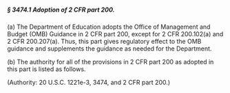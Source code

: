 ##### § 3474.1 Adoption of 2 CFR part 200. #####

(a) The Department of Education adopts the Office of Management and Budget (OMB) Guidance in 2 CFR part 200, except for 2 CFR 200.102(a) and 2 CFR 200.207(a). Thus, this part gives regulatory effect to the OMB guidance and supplements the guidance as needed for the Department.

(b) The authority for all of the provisions in 2 CFR part 200 as adopted in this part is listed as follows.

(Authority: 20 U.S.C. 1221e-3, 3474, and 2 CFR part 200.)